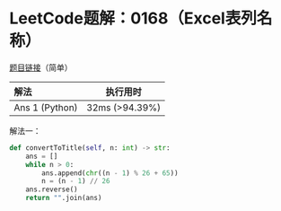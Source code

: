 # LeetCode题解：0168（Excel表列名称）

[题目链接](https://leetcode-cn.com/problems/excel-sheet-column-title/)（简单）

| 解法           | 执行用时       |
| :------------- | -------------- |
| Ans 1 (Python) | 32ms (>94.39%) |

解法一：

```python
def convertToTitle(self, n: int) -> str:
    ans = []
    while n > 0:
        ans.append(chr((n - 1) % 26 + 65))
        n = (n - 1) // 26
    ans.reverse()
    return "".join(ans)
```